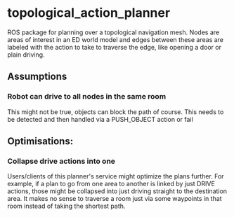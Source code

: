 # topological_action_planner
ROS package for planning over a topological navigation mesh. 
Nodes are areas of interest in an ED world model and edges between these areas are labeled with the action to take to traverse the edge,
    like opening a door or plain driving.

## Assumptions
### Robot can drive to all nodes in the same room
This might not be true, objects can block the path of course. 
This needs to be detected and then handled via a PUSH_OBJECT action or fail

## Optimisations:
### Collapse drive actions into one
Users/clients of this planner's service might optimize the plans further.
For example, if a plan to go from one area to another is linked by just DRIVE actions,
    those might be collapsed into just driving straight to the destination area.
It makes no sense to traverse a room just via some waypoints in that room instead of taking the shortest path.
